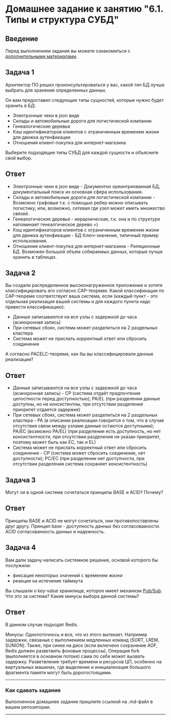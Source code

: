 # Домашнее задание к занятию "6.1. Типы и структура СУБД"

## Введение

Перед выполнением задания вы можете ознакомиться с 
[дополнительными материалами](https://github.com/netology-code/virt-homeworks/tree/master/additional/README.md).

## Задача 1

Архитектор ПО решил проконсультироваться у вас, какой тип БД 
лучше выбрать для хранения определенных данных.

Он вам предоставил следующие типы сущностей, которые нужно будет хранить в БД:

- Электронные чеки в json виде
- Склады и автомобильные дороги для логистической компании
- Генеалогические деревья
- Кэш идентификаторов клиентов с ограниченным временем жизни для движка аутенфикации
- Отношения клиент-покупка для интернет-магазина

Выберите подходящие типы СУБД для каждой сущности и объясните свой выбор.

## Ответ
- Электронные чеки в json виде  - Документно ореинтриованная БД, документальный поиск их основная сфера использования.
- Склады и автомобильные дороги для логистической компании - Возможно графовые т.к. с помощью ребер можно описывать логистику, или, возможно, сетевая где узел может иметь множество связей.
- Генеалогические деревья - иерархическая, т.к. она и по структуре напоминает генеалгическое дерево =)
- Кэш идентификаторов клиентов с ограниченным временем жизни для движка аутенфикации - БД Ключ-значение, типичный пример использования.
- Отношения клиент-покупка для интернет-магазина - Реляционные БД. Возможен большой объем собираемых данных, которые лучше хранить в таблицах.

## Задача 2

Вы создали распределенное высоконагруженное приложение и хотите классифицировать его согласно 
CAP-теореме. Какой классификации по CAP-теореме соответствует ваша система, если 
(каждый пункт - это отдельная реализация вашей системы и для каждого пункта надо привести классификацию):

- Данные записываются на все узлы с задержкой до часа (асинхронная запись)
- При сетевых сбоях, система может разделиться на 2 раздельных кластера
- Система может не прислать корректный ответ или сбросить соединение

А согласно PACELC-теореме, как бы вы классифицировали данные реализации?

## Ответ
- Данные записываются на все узлы с задержкой до часа (асинхронная запись) - CP (система отдаёт предпочтение целостности перед доступностью); PA/EL (при разделении данные доступны, но не консистентны, при отсутствии разделения приоритет отдается задержке)
- При сетевых сбоях, система может разделиться на 2 раздельных кластера - PA (в описании реализации говорится о том, что в случае отсутствия связи между узлами данные остаются доступными); PA/EC (возможно PA/EL) (при разделении есть доступность, но нет консистентности, при отсутствии разделения не указан приоритет, поэтому может быть как EC, так и EL)
- Система может не прислать корректный ответ или сбросить соединение - CP (система может сбросить соединение, нет доступности); PC/EC (при разделении нет доступности, при отсутствии разделения система сохраняет консистентность)

## Задача 3

Могут ли в одной системе сочетаться принципы BASE и ACID? Почему?

## Ответ
Принципы BASE и ACID не могут сочетаться, они противопоставлены друг другу. Принцип base - доступность данных без согласовааности. ACID согласованность данных и надежность.

## Задача 4

Вам дали задачу написать системное решение, основой которого бы послужили:

- фиксация некоторых значений с временем жизни
- реакция на истечение таймаута

Вы слышали о key-value хранилище, которое имеет механизм [Pub/Sub](https://habr.com/ru/post/278237/). 
Что это за система? Какие минусы выбора данной системы?

## Ответ
В данном случае подходят Redis.

Минусы:
Однопоточнось и все, что из этого вытекает. Например задержки, связаные с выполнением медленных команд (SORT, LREM, SUNION). 
Также, при синке на диск (если включено сохранение AOF, Redis должен разветвить фоновые процессы), Операция fork (выполняется в основном потоке) сама по себе может вызвать задержку. Разветвление  требует времени и ресурсов ЦП, особенно на виртуальных машинах, где выделение и инициализация большого фрагмента памяти могут быть дорогостоящими.

---

### Как cдавать задание

Выполненное домашнее задание пришлите ссылкой на .md-файл в вашем репозитории.

---
